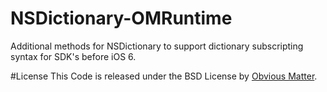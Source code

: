 NSDictionary-OMRuntime
======================

Additional methods for NSDictionary to support dictionary subscripting syntax for SDK's before iOS 6.

#License
This Code is released under the BSD License by [Obvious Matter](http://www.obviousmatter.com).